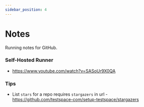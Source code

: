 ```yaml
---
sidebar_position: 4
---
```


# Notes
Running notes for GitHub.

### Self-Hosted Runner

- https://www.youtube.com/watch?v=SASoUr9X0QA

### Tips

- List `stars` for a repo requires `stargazers` in url - https://github.com/testspace-com/setup-testspace/stargazers


